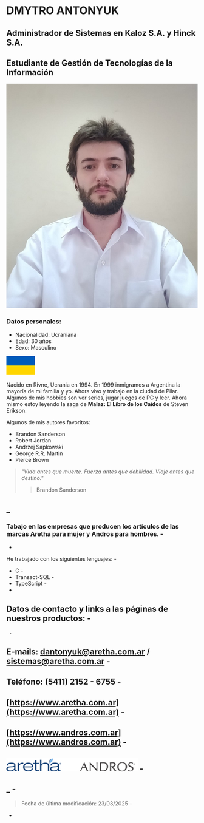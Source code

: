 # DMYTRO ANTONYUK

## Administrador de Sistemas en Kaloz S.A. y Hinck S.A.
## Estudiante de Gestión de Tecnologías de la Información

![Foto](./imagenes/foto.jpg)

### Datos personales:
- Nacionalidad: Ucraniana
- Edad: 30 años
- Sexo: Masculino

![Ucrania](./imagenes/ucrania.png)


Nacido en Rivne, Ucrania en 1994. En 1999 inmigramos a Argentina la mayoría de mi familia y yo. Ahora vivo y trabajo en la ciudad de Pilar. Algunos de mis hobbies son ver series, jugar juegos de PC y leer. Ahora mismo estoy leyendo la saga de **Malaz: El Libro de los Caídos** de Steven Erikson.

Algunos de mis autores favoritos:
- Brandon Sanderson
- Robert Jordan
- Andrzej Sapkowski
- George R.R. Martin
- Pierce Brown

> *"Vida antes que muerte. Fuerza antes que debilidad. Viaje antes que destino."*
>>Brandon Sanderson

_
 -
### Tabajo en las empresas que producen los artículos de las marcas Aretha para mujer y Andros para hombres. -
 -
He trabajado con los siguientes lenguajes: -
- C -
- Transact-SQL -
- TypeScript -
 -
## Datos de contacto y links a las páginas de nuestros productos: -
     -
E-mails: dantonyuk@aretha.com.ar / sistemas@aretha.com.ar -
 -
Teléfono: (5411)  2152 - 6755 -
 -
[https://www.aretha.com.ar](https://www.aretha.com.ar) -
 -
[https://www.andros.com.ar](https://www.andros.com.ar) -
 -
![Marcas](./imagenes/imagen.png "Aretha y Andros") -
 -
_  -
 -
>Fecha de última modificación: 23/03/2025 -
 -
